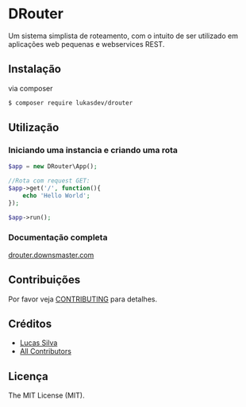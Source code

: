# DRouter

Um sistema simplista de roteamento, com o intuito de ser utilizado em aplicações
web pequenas e webservices REST.

## Instalação
via composer

``` bash
$ composer require lukasdev/drouter
```

## Utilização

<h3>Iniciando uma instancia e criando uma rota</h3>

``` php
$app = new DRouter\App();

//Rota com request GET:
$app->get('/', function(){
    echo 'Hello World';
});

$app->run();
```
<h3>Documentação completa</h3>
<a href="http://drouter.downsmaster.com" target="_blank">drouter.downsmaster.com</a>

## Contribuições

Por favor veja [CONTRIBUTING](CONTRIBUTING.md) para detalhes.

## Créditos

- [Lucas Silva](https://github.com/lukasdev)
- [All Contributors](https://github.com/lukasdev/DRouter/contributors)

## Licença

The MIT License (MIT).

